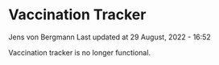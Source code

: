 Vaccination Tracker
================
Jens von Bergmann
Last updated at 29 August, 2022 - 16:52

Vaccination tracker is no longer functional.
